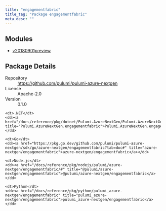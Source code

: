 ```yaml
---
title: "engagementfabric"
title_tag: "Package engagementfabric"
meta_desc: ""
---
```


<!-- WARNING: this file was generated by Pulumi Docs Generator. -->
<!-- Do not edit by hand unless you're certain you know what you are doing! -->



<h2 id="modules">Modules</h2>
<ul class="api">
    <li><a href="v20180901preview/" title="v20180901preview"><span class="symbol module"></span>v20180901preview</a></li>
</ul>

<h2 id="package-details">Package Details</h2>
<dl class="package-details">
	<dt>Repository</dt>
	<dd><a href="https://github.com/pulumi/pulumi-azure-nextgen">https://github.com/pulumi/pulumi-azure-nextgen</a></dd>
	<dt>License</dt>
	<dd>Apache-2.0</dd>
	<dt>Version</dt>
	<dd>0.1.0</dd>
</dl>



<dl class="tabular">

    <dt>.NET</dt>
    <dd><a href="/docs/reference/pkg/dotnet/Pulumi.AzureNextGen/Pulumi.AzureNextGen.engagementfabric.html" title="Pulumi.AzureNextGen.engagementfabric">Pulumi.AzureNextGen.engagementfabric</a></dd>

    <dt>Go</dt>
    <dd><a href="https://pkg.go.dev/github.com/pulumi/pulumi-azure-nextgen/sdk/go/azure-nextgen/engagementfabric?tab=doc#" title="azure-nextgen/engagementfabric">azure-nextgen/engagementfabric</a></dd>

    <dt>Node.js</dt>
    <dd><a href="/docs/reference/pkg/nodejs/pulumi/azure-nextgen/engagementfabric/#" title="@pulumi/azure-nextgen/engagementfabric">@pulumi/azure-nextgen/engagementfabric</a></dd>

    <dt>Python</dt>
    <dd><a href="/docs/reference/pkg/python/pulumi_azure-nextgen/engagementfabric" title="pulumi_azure-nextgen/engagementfabric">pulumi_azure-nextgen/engagementfabric</a></dd>

</dl>

